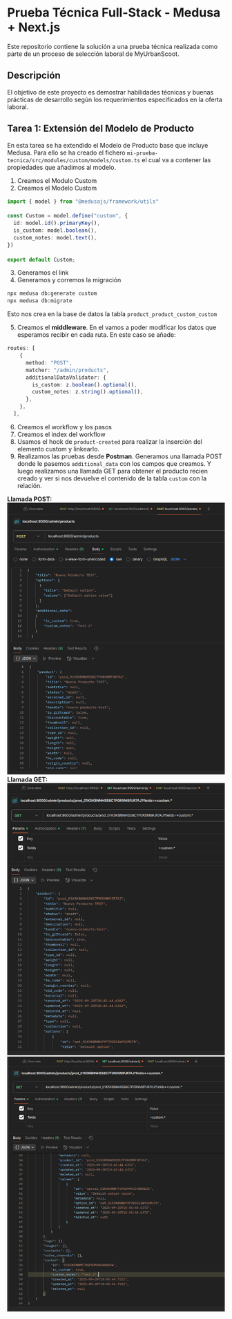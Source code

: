 # Prueba Técnica Full-Stack - Medusa + Next.js

Este repositorio contiene la solución a una prueba técnica realizada como parte de un proceso de selección laboral de MyUrbanScoot.

## Descripción

El objetivo de este proyecto es demostrar habilidades técnicas y buenas prácticas de desarrollo según los requerimientos especificados en la oferta laboral.

## Tarea 1: Extensión del Modelo de Producto

En esta tarea se ha extendido el Modelo de Producto base que incluye Medusa.
Para ello se ha creado el fichero `mi-prueba-tecnica/src/modules/custom/models/custom.ts` el cual va a contener las propiedades que añadimos al modelo.

1. Creamos el Modulo Custom
2. Creamos el Modelo Custom

```ts
import { model } from "@medusajs/framework/utils"

const Custom = model.define("custom", {
  id: model.id().primaryKey(),
  is_custom: model.boolean(),
  custom_notes: model.text(),
})

export default Custom;
```

3. Generamos el link
4. Generamos y corremos la migración
```bash
npx medusa db:generate custom
npx medusa db:migrate
```

Esto nos crea en la base de datos la tabla `product_product_custom_custom`

5. Creamos el **middleware**. En el vamos a poder modificar los datos que esperamos recibir en cada ruta. En este caso se añade:
```ts
routes: [
    {
      method: "POST",
      matcher: "/admin/products",
      additionalDataValidator: {
        is_custom: z.boolean().optional(),
        custom_notes: z.string().optional(),
      },
    },
  ],
```
6. Creamos el workflow y los pasos
7. Creamos el index del workflow
8. Usamos el hook de `product-created` para realizar la inserción del elemento custom y linkearlo.
9. Realizamos las pruebas desde **Postman**. Generamos una llamada POST donde le pasemos `additional_data` con los campos que creamos. Y luego realizamos una llamada GET para obtener el producto recien creado y ver si nos devuelve el contenido de la tabla `custom` con la relación.

**Llamada POST:**
![Llamada POST](images/tarea1-POST.png)
**Llamada GET:**
![Llamada GET-1](images/tarea1-GET1.png)
![Llamada GET-2](images/tarea1-GET2.png)
